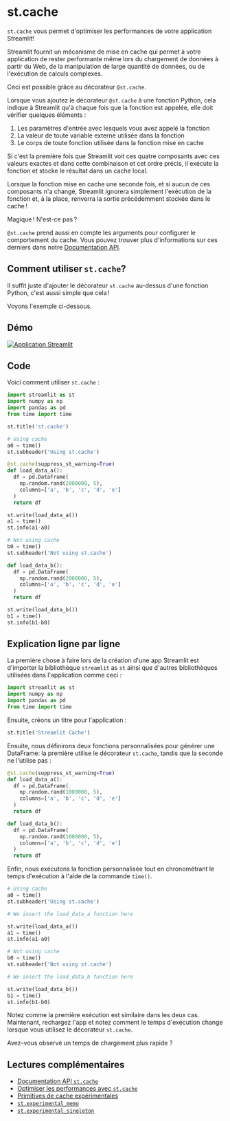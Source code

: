 # st.cache

`st.cache` vous permet d'optimiser les performances de votre application Streamlit!

Streamlit fournit un mécanisme de mise en cache qui permet à votre application de rester performante même lors du chargement de données à partir du Web, de la manipulation de large quantité de données, ou de l'exécution de calculs complexes.

Ceci est possible grâce au décorateur `@st.cache`.

Lorsque vous ajoutez le décorateur `@st.cache` à une fonction Python, cela indique à Streamlit qu'à chaque fois que la fonction est appelée, elle doit vérifier quelques éléments :

1. Les paramètres d'entrée avec lesquels vous avez appelé la fonction
2. La valeur de toute variable externe utilisée dans la fonction
3. Le corps de toute fonction utilisée dans la fonction mise en cache

Si c'est la première fois que Streamlit voit ces quatre composants avec ces valeurs exactes et dans cette combinaison et cet ordre précis, il exécute la fonction et stocke le résultat dans un cache local.

Lorsque la fonction mise en cache une seconde fois, et si aucun de ces composants n'a changé, Streamlit ignorera simplement l'exécution de la fonction et, à la place, renverra la sortie précédemment stockée dans le cache !

Magique ! N'est-ce pas ?

`@st.cache` prend aussi en compte les arguments pour configurer le comportement du cache. Vous pouvez trouver plus d'informations sur ces derniers dans notre [Documentation API](https://docs.streamlit.io/library/api-reference/performance/st.cache).


## Comment utiliser `st.cache`?


Il suffit juste d'ajouter le décorateur `st.cache` au-dessus d'une fonction Python, c'est aussi simple que cela !

Voyons l'exemple ci-dessous.

## Démo

[![Application Streamlit](https://static.streamlit.io/badges/streamlit_badge_black_white.svg)](https://share.streamlit.io/dataprofessor/st.cache/)

## Code
Voici comment utiliser `st.cache` :

```python
import streamlit as st
import numpy as np
import pandas as pd
from time import time

st.title('st.cache')

# Using cache
a0 = time()
st.subheader('Using st.cache')

@st.cache(suppress_st_warning=True)
def load_data_a():
  df = pd.DataFrame(
    np.random.rand(2000000, 5),
    columns=['a', 'b', 'c', 'd', 'e']
  )
  return df

st.write(load_data_a())
a1 = time()
st.info(a1-a0)

# Not using cache
b0 = time()
st.subheader('Not using st.cache')

def load_data_b():
  df = pd.DataFrame(
    np.random.rand(2000000, 5),
    columns=['a', 'b', 'c', 'd', 'e']
  )
  return df

st.write(load_data_b())
b1 = time()
st.info(b1-b0)
```


## Explication ligne par ligne
La première chose à faire lors de la création d'une app Streamlit est d'importer la bibliothèque `streamlit` as `st` ainsi que d'autres bibliothèques utilisées dans l'application comme ceci :
```python
import streamlit as st
import numpy as np
import pandas as pd
from time import time
```

Ensuite, créons un titre pour l'application :
```python
st.title('Streamlit Cache')
```

Ensuite, nous définirons deux fonctions personnalisées pour générer une DataFrame: la première utilise le décorateur `st.cache`, tandis que la seconde ne l'utilise pas :
```python
@st.cache(suppress_st_warning=True)
def load_data_a():
  df = pd.DataFrame(
    np.random.rand(1000000, 5),
    columns=['a', 'b', 'c', 'd', 'e']
  )
  return df

def load_data_b():
  df = pd.DataFrame(
    np.random.rand(1000000, 5),
    columns=['a', 'b', 'c', 'd', 'e']
  )
  return df
```

Enfin, nous exécutons la fonction personnalisée tout en chronométrant le temps d'exécution à l'aide de la commande `time()`.
```python
# Using cache
a0 = time()
st.subheader('Using st.cache')

# We insert the load_data_a function here

st.write(load_data_a())
a1 = time()
st.info(a1-a0)

# Not using cache
b0 = time()
st.subheader('Not using st.cache')

# We insert the load_data_b function here

st.write(load_data_b())
b1 = time()
st.info(b1-b0)
```

Notez comme la première exécution est similaire dans les deux cas. Maintenant, rechargez l'app et notez comment le temps d'exécution change lorsque vous utilisez le décorateur `st.cache`. 

Avez-vous observé un temps de chargement plus rapide ?


## Lectures complémentaires
- [Documentation API `st.cache`](https://docs.streamlit.io/library/api-reference/performance/st.cache)
- [Optimiser les performances avec `st.cache`](https://docs.streamlit.io/library/advanced-features/caching)
- [Primitives de cache expérimentales](https://docs.streamlit.io/library/advanced-features/experimental-cache-primitives)
- [`st.experimental_memo`](https://docs.streamlit.io/library/api-reference/performance/st.experimental_memo)
- [`st.experimental_singleton`](https://docs.streamlit.io/library/api-reference/performance/st.experimental_singleton)